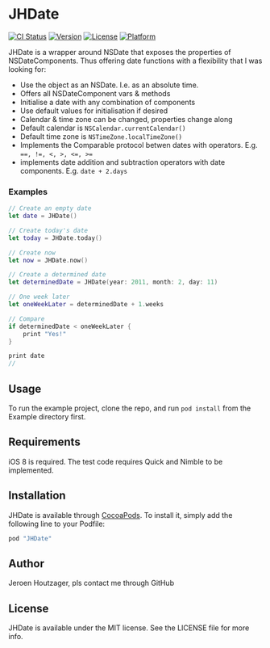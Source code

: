 # JHDate

[![CI Status](http://img.shields.io/travis/Hout/JHDate.svg?style=flat)](https://travis-ci.org/Hout/JHDate)
[![Version](https://img.shields.io/cocoapods/v/JHDate.svg?style=flat)](http://cocoapods.org/pods/JHDate)
[![License](https://img.shields.io/cocoapods/l/JHDate.svg?style=flat)](http://cocoapods.org/pods/JHDate)
[![Platform](https://img.shields.io/cocoapods/p/JHDate.svg?style=flat)](http://cocoapods.org/pods/JHDate)

JHDate is a wrapper around NSDate that exposes the properties of NSDateComponents. Thus offering date functions with a flexibility that I was looking for:

- Use the object as an NSDate. I.e. as an absolute time.
- Offers all NSDateComponent vars & methods 
- Initialise a date with any combination of components
- Use default values for initialisation if desired
- Calendar & time zone can be changed, properties change along
- Default calendar is `NSCalendar.currentCalendar()`
- Default time zone is `NSTimeZone.localTimeZone()`
- Implements the Comparable protocol betwen dates with operators. E.g. `==, !=, <, >, <=, >=`
- implements date addition and subtraction operators with date components. E.g. `date + 2.days`

### Examples
```swift
// Create an empty date
let date = JHDate() 

// Create today's date
let today = JHDate.today()

// Create now
let now = JHDate.now()

// Create a determined date
let determinedDate = JHDate(year: 2011, month: 2, day: 11)

// One week later
let oneWeekLater = determinedDate + 1.weeks

// Compare
if determinedDate < oneWeekLater {
	print "Yes!"
}

print date 
// 
```

## Usage

To run the example project, clone the repo, and run `pod install` from the Example directory first.

## Requirements

iOS 8 is required.
The test code requires Quick and Nimble to be implemented. 

## Installation

JHDate is available through [CocoaPods](http://cocoapods.org). To install
it, simply add the following line to your Podfile:

```ruby
pod "JHDate"
```

## Author

Jeroen Houtzager, pls contact me through GitHub

## License

JHDate is available under the MIT license. See the LICENSE file for more info.

